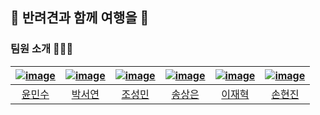 ## 🐾 반려견과 함께 여행을 🐶

### 팀원 소개 🙋‍♀️🙋

|<a href="https://github.com/yoonms0617">![image](https://avatars.githubusercontent.com/u/102194801?v=4"/>)</a>|<a href="https://github.com/mechuuri">![image](https://avatars.githubusercontent.com/u/116634427?v=4)</a>|<a href="https://github.com/jsm98">![image](https://avatars.githubusercontent.com/u/68989001?v=4)</a>|<a href="https://github.com/songsangeun">![image](https://avatars.githubusercontent.com/u/121929133?v=4)</a>|<a href="https://github.com/lejaehyuk">![image](https://avatars.githubusercontent.com/u/116714127?v=4)</a>|<a href="https://github.com/hyunjinsohn">![image](https://avatars.githubusercontent.com/u/116634254?v=4)</a>|
|:---:|:---:|:---:|:---:|:---:|:--:|
|[윤민수](https://github.com/yoonms0617)|[박서연](https://github.com/mechuuri)|[조성민](https://github.com/jsm98)|[송상은](https://github.com/songsangeun)|[이재혁](https://github.com/lejaehyuk)|[손현진](https://github.com/hyunjinsohn)|

